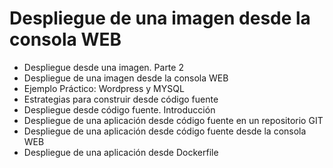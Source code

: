 # Despliegue de una imagen desde la consola WEB

- Despliegue desde una imagen. Parte 2
- Despliegue de una imagen desde la consola WEB
- Ejemplo Práctico: Wordpress y MYSQL
- Estrategias para construir desde código fuente
- Despliegue desde código fuente. Introducción
- Despliegue de una aplicación desde código fuente en un repositorio GIT
- Despliegue de una aplicación desde código fuente desde la consola WEB
- Despliegue de una aplicación desde Dockerfile
